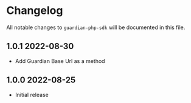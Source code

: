 # Changelog

All notable changes to `guardian-php-sdk` will be documented in this file.


## 1.0.1 2022-08-30

- Add Guardian Base Url as a method
## 1.0.0 2022-08-25

- Initial release

